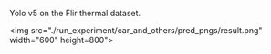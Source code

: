 Yolo v5 on the Flir thermal dataset.

<img src="./run_experiment/car_and_others/pred_pngs/result.png" width="600" height=800">
